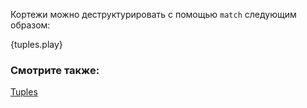 Кортежи можно деструктурировать с помощью `match` следующим образом:

{tuples.play}

### Смотрите также:

[Tuples](/primitives/tuples.html)
